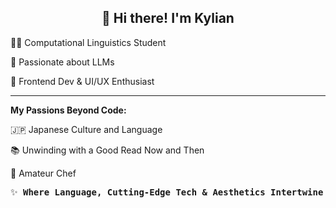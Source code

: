 <h2 align="center">👋 Hi there! I'm Kylian</h2>

👨‍💻 Computational Linguistics Student

🤖 Passionate about LLMs

🎨 Frontend Dev & UI/UX Enthusiast

---

**My Passions Beyond Code:**

🇯🇵 Japanese Culture and Language

📚 Unwinding with a Good Read Now and Then

🍝 Amateur Chef

<pre>
✨ <b>Where Language, Cutting-Edge Tech & Aesthetics Intertwine</b>
</pre>
